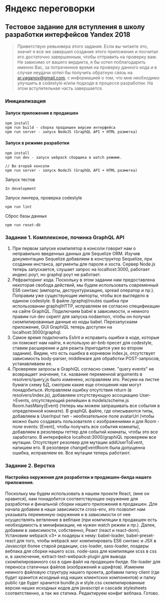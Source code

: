 # Яндекс переговорки
## Тестовое задание для вступления в школу разработки интерфейсов Yandex 2018

> Приветствую ревьювера этого задания. Если вы читаете это, значит я все же завершил создание этого приложения и посчитал его достаточно завершенным, чтобы отправить на проверку вам. Не зависимо от вашего вердикта, я бы хотел поблагодарить именно Вас, за потраченное время на проверку данного кода и в случае неудачи хотел бы получить обратную связь на ar.vaganov@gmail.com, с информацией о том, что мне необходимо улучшить в codestyle и/или подходе в процессе разработки. На этом вступительная часть завершается.

### Инициализация
#### Запуск приложения в продакшен
```
npm install
npm run build - сборка продакшен версии интерфейса
npm run server - запуск NodeJS (GraphQL API + HTML разметка)   
```

#### Запуск в режиме разработки
```
npm install
npm run dev - запуск webpack сборщика в watch режиме.

// Во второй консоли
npm run server - запуск NodeJS (GraphQL API + HTML разметка)   
```
Запуск тестов
```
In development
```
Запуск линтера, проверка codestyle
```
npm run lint
```
Сброс базы данных
```
npm run reset-db
```


### Задание 1. Комплексное, починка GraphQL API
1. При первом запуске компилятор в консоли говорит нам о неправильно введенных данных для Sequelize ORM. Изучив документацию Sequelize добавляем в конструктор Sequelize, при создании инстанса, аргументы для пароля и хоста. Сервер Node.js теперь запускается, слушает запрос на localhost:3000, работает индекс роут, но graphql роут не работает.
2. Рефракторинг кода. Поскольку в этом задании нам предоставлена некоторая свобода действий, мы будем использовать современный ES6 синтакс (импорты, деструктуризацию, spread оператор и пр.). Поправим уже существующие импорты, чтобы все выглядело в едином codestyle. В файле /graphql/routes ошибка при использовании graphqlHTTP, исправляем ее согласно спецификации на сайте GraphQL. Подключаем babel в зависимости, и немного правим run dev скрипт для запуска nodaemon, чтобы он получал скомпилированные данные из ноды babel. Перезапускаем приложение, GUI GraphiQL теперь доступен на localhost:3000/graphql.
3. Самое время подключить Eslint и исправить ошибки в коде, которые он поможет нам найти, я использую air-bnb пресет для codestyle, ставим расширение и для реакта (пригодится уже во втором задании). Видим, что есть ошибка в корневом index.js, отсутствует зависимость body-parser, middleware для обработки POST-запросов, устанавливаем ее.
4. Проверяем запросы в GraphiQL согласно схеме. "query events" не возвращает значения, т.к. название переменной arguments в resolvers/query,js было изменено, исправляем это. Рисуем на листке бумаги схему БД, смотрим какие еще отношения нам могут понадобиться. Исправляем ошибку отсутствия return (в resolvers/index.js), добавляем отсутствующую ассоциацию User->Events, отсутствующий релейшен в models/scheme.js Room.hasMany(Event) (теперь мы можем запрашивать все события в определенной комнате). В graphQL файле, где описываются типы, добавляем в UserInput тип - необязательное поле avatarUrl (чтобы можно было создавать пользователя с изображениями и для Room - поле events: [Event], чтобы получать все события комнаты), добавляем в резолверы геттер для событий комнаты, чтобы это все заработало. В интерефейсе localhost:3000/graphiQL проверяем все мутации. Отсутствует резолвер для мутации addUserToEvent, напишем его. В резолвере changeEventRoom была допущенна ошибка, исправляем ее. Все мутации теперь работают.

### Задание 2. Верстка
#### Настройка окружения для разработки и продакшен-билда нашего приложения.
Поскольку мы будем использовать в нашем проекте React, (мне он нравится), нам понадобится соответствующее окружение для разработки и финальной сборки нашего приложения в продакшен. Для начала добавим в наши зависимости cross-env, это позволит нам указывать переменную окружения и в зависимости от нее осуществлять ветвление в вебпаке (при компиляции в продакшен есть необходимость в минифиакации, не нужен watch режим и пр.). Далее, добавим в зависимости, собственно, Реакт (react и react-dom). Установим webpack v3+ и лоадеры к нему: babel-loader, babel-preset-react для того, чтобы webpack мог компилировать ES6 синтакс и JSX в Javascript более старой редакции, css-loader, sass-loader, лоадеры вебпака для сборки нашего scss. node-sass для компиляции scss в css и, в заключение, extract-text-webpack-plugin для вывода скомпилированного css в один файл на продакшен билде. file-loader для переноса статичных файлов (изображений и шрифтов). Изменим немного файловую структуру нашего проекта, добавим папку client (где будет хранится исходный код наших клиентских компонентов) и папку public где будет хранится bundle.js и style.css скомпилированные версии наших исходных кодов для javascript и cascade stylesheets соответственно, а так же статика. Редактируем конфиг вебпака. Готово.
